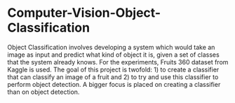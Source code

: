 # Computer-Vision-Object-Classification
Object Classification involves developing a system which would take an image as input and predict what kind of object it is, given a set of classes that the system already knows. For the experiments, Fruits 360 dataset from Kaggle is used. The goal of this project is twofold: 1) to create a classifier that can classify an image of a fruit and 2) to try and use this classifier to perform object detection. A bigger focus is placed on creating a classifier than on object detection.
